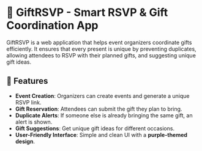# 🎁 GiftRSVP - Smart RSVP & Gift Coordination App

GiftRSVP is a web application that helps event organizers coordinate gifts efficiently. It ensures that every present is unique by preventing duplicates, allowing attendees to RSVP with their planned gifts, and suggesting unique gift ideas.

## 🚀 Features
- **Event Creation**: Organizers can create events and generate a unique RSVP link.
- **Gift Reservation**: Attendees can submit the gift they plan to bring.
- **Duplicate Alerts**: If someone else is already bringing the same gift, an alert is shown.
- **Gift Suggestions**: Get unique gift ideas for different occasions.
- **User-Friendly Interface**: Simple and clean UI with a **purple-themed design**.
